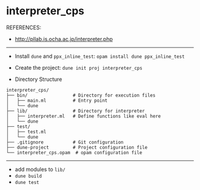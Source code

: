# interpreter_cps

 REFERENCES:
* http://pllab.is.ocha.ac.jp/interpreter.php

---

* Install `dune` and `ppx_inline_test`: `opam install dune ppx_inline_test`

* Create the project: `dune init proj interpreter_cps`

* Directory Structure
```
interpreter_cps/
├── bin/                 # Directory for execution files
│   ├── main.ml          # Entry point
│   └── dune
├── lib/                 # Directory for interpreter
│   ├── interpreter.ml   # Define functions like eval here
│   └── dune
├── test/                
│   ├── test.ml
│   └── dune
├── .gitignore           # Git configuration
├── dune-project         # Project configuration file
└── interpreter_cps.opam  # opam configuration file

```

---

* add modules to `lib/`
* `dune build`
* `dune test`

